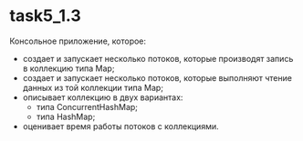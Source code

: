 # task5_1.3
Консольное приложение, которое:
- создает и запускает несколько потоков, которые производят запись в
коллекцию типа Map;
- создает и запускает несколько потоков, которые выполняют чтение
данных из той коллекции типа Map;
- описывает коллекцию в двух вариантах: 
  - типа ConcurrentHashMap;
  - типа HashMap;
- оценивает время работы потоков с коллекциями. 
